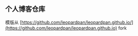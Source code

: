 ## 个人博客仓库

模版从 [https://github.com/leopardpan/leopardpan.github.io/](https://github.com/leopardpan/leopardpan.github.io) fork
